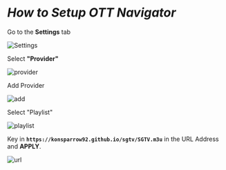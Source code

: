 # *How to Setup OTT Navigator*

Go to the **Settings** tab

![Settings](https://www.fox-iptv.net/upload/2020/06/1.jpeg)

Select **"Provider"**

![provider](https://www.fox-iptv.net/upload/2020/06/2.jpeg)

Add Provider

![add](https://www.cosmosserver.org/upload/2021/03/3_1.jpg)

Select "Playlist"

![playlist](https://www.fox-iptv.net/upload/2020/06/4.jpeg)

Key in **``https://konsparrow92.github.io/sgtv/SGTV.m3u``** in the URL Address and **APPLY**.

![url](https://www.cosmosserver.org/upload/2021/03/5.jpg)
